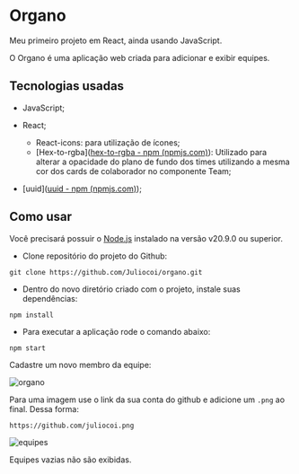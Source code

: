 # Organo

Meu primeiro projeto em React, ainda usando JavaScript.

O Organo é uma aplicação web criada para adicionar e exibir equipes. 

## Tecnologias usadas

* JavaScript;
* React;
  * React-icons: para utilização de ícones;
  * [Hex-to-rgba]([hex-to-rgba - npm (npmjs.com)](https://www.npmjs.com/package/hex-to-rgba)): Utilizado para alterar a opacidade do plano de fundo dos times utilizando a mesma cor dos cards de colaborador no componente Team;

* [uuid]([uuid - npm (npmjs.com)](https://www.npmjs.com/package/uuid));

## Como usar

Você precisará possuir o [Node.js](https://nodejs.org/en/download/package-manager) instalado na versão v20.9.0 ou superior.

* Clone repositório do projeto do Github:

```shell
git clone https://github.com/Juliocoi/organo.git
```

* Dentro do novo diretório criado com o projeto, instale suas dependências:

```shell
npm install
```

* Para executar a aplicação rode o comando abaixo:

```shell
npm start
```

Cadastre um novo membro da equipe:

![organo](https://i.imgur.com/kDixcsa.png)

Para uma imagem use o link da sua conta do github e adicione um `.png` ao final. Dessa forma:

```tex
https://github.com/juliocoi.png
```

![equipes](https://i.imgur.com/20aBGAp.png)

Equipes vazias não são exibidas. 

